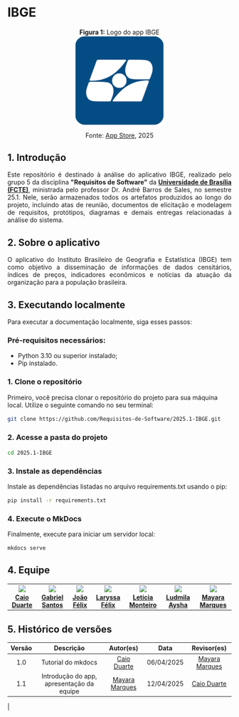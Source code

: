 # IBGE

<div>
<p style="text-align: center; margin: auto"><b>Figura 1:</b> Logo do app IBGE</p>
<img src="docs/assets/logo_ibge.png" width="200px;" alt="Erro ao carregar imagem" style="display: block; margin: 0 auto;">
<p style="text-align: center; margin: 1 auto">Fonte: <a href="https://apps.apple.com/br/app/ibge/id1046974846">App Store</a>, 2025</p>
</div>

## 1. Introdução
<p style="text-align: justify;">
Este repositório é destinado à análise do aplicativo IBGE, realizado pelo grupo 5 da disciplina <b>"Requisitos de Software"</b> da <b><a href="https://fcte.unb.br/">Universidade de Brasília (FCTE)</a></b>, ministrada pelo professor Dr. André Barros de Sales, no semestre 25.1. Nele, serão armazenados todos os artefatos produzidos ao longo do projeto, incluindo atas de reunião, documentos de elicitação e modelagem de requisitos, protótipos, diagramas e demais entregas relacionadas à análise do sistema.  
</p>

## 2. Sobre o aplicativo
<p style="text-align: justify;">
O aplicativo do Instituto Brasileiro de Geografia e Estatística (IBGE) tem como objetivo a disseminação de informações de dados censitários, índices de preços, indicadores econômicos e notícias da atuação da organização para a população brasileira.
</p>

## 3. Executando localmente
<p style="text-align: justify;">
Para executar a documentação localmente, siga esses passos:

### Pré-requisitos necessários:
- Python 3.10 ou superior instalado;
- Pip instalado.

### 1. Clone o repositório
Primeiro, você precisa clonar o repositório do projeto para sua máquina local. Utilize o seguinte comando no seu terminal:

```bash
git clone https://github.com/Requisitos-de-Software/2025.1-IBGE.git
```

### 2. Acesse a pasta do projeto

```bash
cd 2025.1-IBGE
```
### 3. Instale as dependências

Instale as dependências listadas no arquivo requirements.txt usando o pip:

```bash
pip install -r requirements.txt
```
### 4. Execute o MkDocs

Finalmente, execute para iniciar um servidor local: 

```bash
mkdocs serve
```

</p>

## 4. Equipe
<table align="center">
  <tr>
    <td align="center">
      <img src="https://avatars.githubusercontent.com/u/134105981?v=4" width=100><br>
      <b><a href="https://github.com/caioduart3">Caio Duarte</a></b><br>
    </td>
    <td align="center">
      <img src="https://avatars.githubusercontent.com/u/144184007?v=4" width=100><br>
      <b><a href="https://github.com/GabrielSPinto">Gabriel Santos</a></b><br>
    </td>
    <td align="center">
      <img src="https://avatars.githubusercontent.com/u/144493751?v=4" width=100><br>
      <b><a href="https://github.com/joaofmoreiraa">João Félix</a></b><br>
    </td>
    <td align="center">
      <img src="https://avatars.githubusercontent.com/u/143897458?v=4" width=100><br>
      <b><a href="https://github.com/felixlaryssa">Laryssa Félix</a></b><br>
    </td>
    <td align="center">
      <img src="https://avatars.githubusercontent.com/u/152661076?v=4" width=100><br>
      <b><a href="https://github.com/LeticiaMonteiroo">Leticia Monteiro</a></b><br>
    </td>
    <td align="center">
      <img src="https://avatars.githubusercontent.com/u/91512745?v=4" width=100><br>
      <b><a href="https://github.com/ludmilaaysha">Ludmila Aysha</a></b><br>
    </td>
    <td align="center">
      <img src="https://avatars.githubusercontent.com/u/144369305?v=4" width=100><br>
      <b><a href="https://github.com/maymarquee">Mayara Marques</a></b><br>
    </td>
  </tr>

</table>

## 5. Histórico de versões
| Versão |Descrição     |Autor(es)                                       |Data    |Revisor(es)|
|:-:     | :-:          | :-:                                        | :-:        |:-:|
|1.0     |Tutorial do mkdocs|[Caio Duarte](https://github.com/caioduart3)| 06/04/2025 | [Mayara Marques](https://github.com/maymarquee)  |
|1.1     |Introdução do app, apresentação da equipe|[Mayara Marques](https://github.com/maymarquee)| 12/04/2025 | [Caio Duarte](https://github.com/caioduart3)| 12/04/2025 |
|